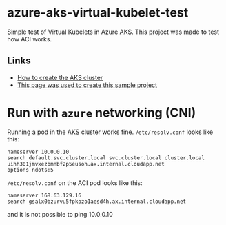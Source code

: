 # azure-aks-virtual-kubelet-test

Simple test of Virtual Kubelets in Azure AKS. This project was made to test how ACI works.

## Links

* [How to create the AKS cluster](https://docs.microsoft.com/en-us/azure/aks/kubernetes-walkthrough)
* [This page was used to create this sample project](https://docs.microsoft.com/en-us/azure/aks/virtual-kubelet)

# Run with `azure` networking (CNI)

Running a pod in the AKS cluster works fine. `/etc/resolv.conf` looks like this:

```
nameserver 10.0.0.10
search default.svc.cluster.local svc.cluster.local cluster.local uihh301jmvxezbmnbf2p5eusoh.ax.internal.cloudapp.net
options ndots:5
```

`/etc/resolv.conf` on the ACI pod looks like this:
```
nameserver 168.63.129.16
search gsalx0bzurvu5fpkozo1aesd4h.ax.internal.cloudapp.net
```

and it is not possible to ping 10.0.0.10
